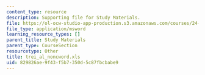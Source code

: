 ```yaml
---
content_type: resource
description: Supporting file for Study Materials.
file: https://ol-ocw-studio-app-production.s3.amazonaws.com/courses/24-964-topics-in-phonology-fall-2004/829826ae9f43f5b7350d5c87fbcbabe9_trei_al_noncword.xls
file_type: application/msword
learning_resource_types: []
parent_title: Study Materials
parent_type: CourseSection
resourcetype: Other
title: trei_al_noncword.xls
uid: 829826ae-9f43-f5b7-350d-5c87fbcbabe9
---
```


